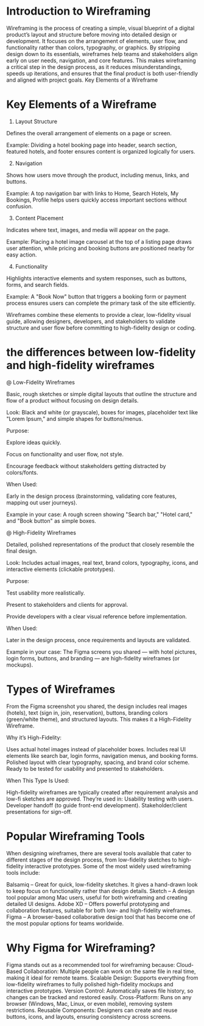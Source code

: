 # Introduction to Wireframing

Wireframing is the process of creating a simple, visual blueprint of a digital product’s layout and structure before moving into detailed design or development. It focuses on the arrangement of elements, user flow, and functionality rather than colors, typography, or graphics. By stripping design down to its essentials, wireframes help teams and stakeholders align early on user needs, navigation, and core features. This makes wireframing a critical step in the design process, as it reduces misunderstandings, speeds up iterations, and ensures that the final product is both user-friendly and aligned with project goals.
Key Elements of a Wireframe

# Key Elements of a Wireframe
1. Layout Structure

Defines the overall arrangement of elements on a page or screen.

Example: Dividing a hotel booking page into header, search section, featured hotels, and footer ensures content is organized logically for users.

2. Navigation

Shows how users move through the product, including menus, links, and buttons.

Example: A top navigation bar with links to Home, Search Hotels, My Bookings, Profile helps users quickly access important sections without confusion.

3. Content Placement

Indicates where text, images, and media will appear on the page.

Example: Placing a hotel image carousel at the top of a listing page draws user attention, while pricing and booking buttons are positioned nearby for easy action.

4. Functionality

Highlights interactive elements and system responses, such as buttons, forms, and search fields.

Example: A "Book Now" button that triggers a booking form or payment process ensures users can complete the primary task of the site efficiently.

Wireframes combine these elements to provide a clear, low-fidelity visual guide, allowing designers, developers, and stakeholders to validate structure and user flow before committing to high-fidelity design or coding.

# the differences between low-fidelity and high-fidelity wireframes

@ Low-Fidelity Wireframes

 Basic, rough sketches or simple digital layouts that outline the structure and flow of a product without focusing on design details.

Look: Black and white (or grayscale), boxes for images, placeholder text like "Lorem Ipsum," and simple shapes for buttons/menus.

Purpose:

Explore ideas quickly.

Focus on functionality and user flow, not style.

Encourage feedback without stakeholders getting distracted by colors/fonts.

When Used:

Early in the design process (brainstorming, validating core features, mapping out user journeys).

Example in your case: A rough screen showing "Search bar," "Hotel card," and "Book button" as simple boxes.

@ High-Fidelity Wireframes

Detailed, polished representations of the product that closely resemble the final design.

Look: Includes actual images, real text, brand colors, typography, icons, and interactive elements (clickable prototypes).

Purpose:

Test usability more realistically.

Present to stakeholders and clients for approval.

Provide developers with a clear visual reference before implementation.

When Used:

Later in the design process, once requirements and layouts are validated.

Example in your case: The Figma screens you shared — with hotel pictures, login forms, buttons, and branding — are high-fidelity wireframes (or mockups).
# Types of Wireframes

From the Figma screenshot you shared, the design includes real images (hotels), text (sign in, join, reservation), buttons, branding colors (green/white theme), and structured layouts. This makes it a High-Fidelity Wireframe.

Why it’s High-Fidelity:

Uses actual hotel images instead of placeholder boxes.
Includes real UI elements like search bar, login forms, navigation menus, and booking forms.
Polished layout with clear typography, spacing, and brand color scheme.
Ready to be tested for usability and presented to stakeholders.

When This Type Is Used:

High-fidelity wireframes are typically created after requirement analysis and low-fi sketches are approved. They’re used in:
Usability testing with users.
Developer handoff (to guide front-end development).
Stakeholder/client presentations for sign-off.

# Popular Wireframing Tools

When designing wireframes, there are several tools available that cater to different stages of the design process, from low-fidelity sketches to high-fidelity interactive prototypes. Some of the most widely used wireframing tools include:

Balsamiq – Great for quick, low-fidelity sketches. It gives a hand-drawn look to keep focus on functionality rather than design details.
Sketch – A design tool popular among Mac users, useful for both wireframing and creating detailed UI designs.
Adobe XD – Offers powerful prototyping and collaboration features, suitable for both low- and high-fidelity wireframes.
Figma – A browser-based collaborative design tool that has become one of the most popular options for teams worldwide.
# Why Figma for Wireframing?

Figma stands out as a recommended tool for wireframing because:
 Cloud-Based Collaboration: Multiple people can work on the same file in real time, making it ideal for remote teams.
 Scalable Design: Supports everything from low-fidelity wireframes to fully polished high-fidelity mockups and interactive prototypes.
 Version Control: Automatically saves file history, so changes can be tracked and restored easily.
 Cross-Platform: Runs on any browser (Windows, Mac, Linux, or even mobile), removing system restrictions.
 Reusable Components: Designers can create and reuse buttons, icons, and layouts, ensuring consistency across screens.
